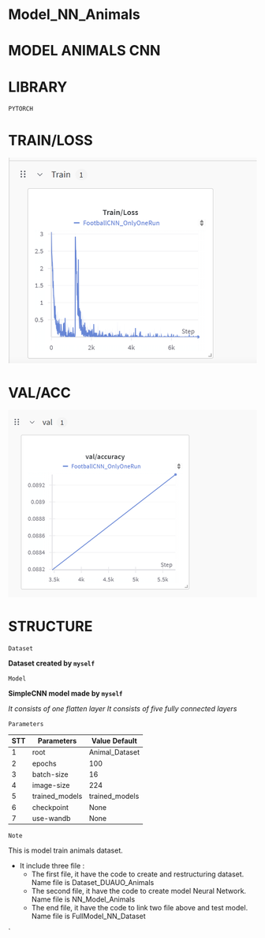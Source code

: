 # Model_NN_Animals
# MODEL ANIMALS CNN 

# LIBRARY
    PYTORCH 

    
# TRAIN/LOSS
![Train Loss Chart](TrainLoss.png)

# VAL/ACC

![Val Acc Chart](ValAcc.png)

# STRUCTURE 

    Dataset

**Dataset created by `myself`**

    Model 

**SimpleCNN model made by `myself`**


_It consists of one flatten layer_
_It consists of five fully connected layers_

    Parameters

|STT|Parameters|Value Default|
|---|----------|-------------|
|1|root|Animal_Dataset|
|2|epochs|100|
|3|batch-size|16|
|4|image-size|224|
|5|trained_models|trained_models|
|6|checkpoint|None|
|7|use-wandb|None|

    Note

This is model train animals dataset.
- It include three file :
  + The first file, it have the code to create and restructuring dataset. Name file is Dataset_DUAUO_Animals
  + The second file, it have the code to create model Neural Network. Name file is NN_Model_Animals
  + The end file, it have the code to link two file above and test model. Name file is FullModel_NN_Dataset



`




